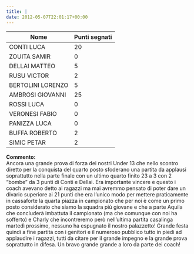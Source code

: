 ```yaml
---
title: |
date: 2012-05-07T22:01:17+00:00
---
```

| **Nome** | **Punti segnati** |
| -------- | ----------------- |
| CONTI LUCA | 20 |
| ZOUITA SAMIR | 0 |
| DELLAI MATTEO | 5 |
| RUSU VICTOR | 2 |
| BERTOLINI LORENZO | 5 |
| AMBROSI GIOVANNI | 25 |
| ROSSI LUCA | 0 |
| VERONESI FABIO | 0 |
| PANIZZA LUCA | 0 |
| BUFFA ROBERTO | 2 |
| SIMIC PETAR | 2 |

**Commento:**  
Ancora una grande prova di forza dei nostri Under 13 che nello scontro diretto per la conquista del quarto posto sfoderano una partita da applausi soprattutto nella parte finale con un ultimo quarto finito 23 a 3 con 2 “bombe” da 3 punti di Conti e Dellai. Era importante vincere e questo i coach avevano detto ai ragazzi ma mai avremmo pensato di poter dare un divario superiore ai 21 punti che era l’unico modo per mettere praticamente in cassaforte la quarta piazza in campionato che per noi è come un primo posto considerato che siamo la squadra più giovane e che a parte Aquila che concluderà imbattuta il campionato (ma che comunque con noi ha sofferto) e Charly che incontreremo però nell’ultima partita casalinga martedì prossimo, nessuno ha espugnato il nostro palazzetto! Grande festa quindi a fine partita con i genitori e il numeroso pubblico tutto in piedi ad applaudire i ragazzi, tutti da citare per il grande impegno e la grande prova soprattutto in difesa. Un bravo grande grande a loro da parte dei coach!